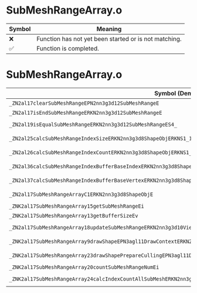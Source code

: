 # SubMeshRangeArray.o
| Symbol | Meaning 
| ------------- | ------------- 
| :x: | Function has not yet been started or is not matching. 
| :white_check_mark: | Function is completed. 


# SubMeshRangeArray.o
| Symbol (Demangled) | Symbol (Mangled) | Decompiled? |
| ------------- |  ------------- | ------------- |
| `_ZN2al17clearSubMeshRangeEPN2nn3g3d12SubMeshRangeE` | `al::clearSubMeshRange(nn::g3d::SubMeshRange *)` | :white_check_mark: |
| `_ZN2al17isEndSubMeshRangeERKN2nn3g3d12SubMeshRangeE` | `al::isEndSubMeshRange(nn::g3d::SubMeshRange const&)` | :white_check_mark: |
| `_ZN2al19isEqualSubMeshRangeERKN2nn3g3d12SubMeshRangeES4_` | `al::isEqualSubMeshRange(nn::g3d::SubMeshRange const&,nn::g3d::SubMeshRange const&)` | :white_check_mark: |
| `_ZN2al25calcSubMeshRangeIndexSizeERKN2nn3g3d8ShapeObjERKNS1_12SubMeshRangeE` | `al::calcSubMeshRangeIndexSize(nn::g3d::ShapeObj const&,nn::g3d::SubMeshRange const&)` | :white_check_mark: |
| `_ZN2al26calcSubMeshRangeIndexCountERKN2nn3g3d8ShapeObjERKNS1_12SubMeshRangeE` | `al::calcSubMeshRangeIndexCount(nn::g3d::ShapeObj const&,nn::g3d::SubMeshRange const&)` | :white_check_mark: |
| `_ZN2al36calcSubMeshRangeIndexBufferBaseIndexERKN2nn3g3d8ShapeObjERKNS1_12SubMeshRangeE` | `al::calcSubMeshRangeIndexBufferBaseIndex(nn::g3d::ShapeObj const&,nn::g3d::SubMeshRange const&)` | :white_check_mark: |
| `_ZN2al37calcSubMeshRangeIndexBufferBaseVertexERKN2nn3g3d8ShapeObjERKNS1_12SubMeshRangeE` | `al::calcSubMeshRangeIndexBufferBaseVertex(nn::g3d::ShapeObj const&,nn::g3d::SubMeshRange const&)` | :white_check_mark: |
| `_ZN2al17SubMeshRangeArrayC1ERKN2nn3g3d8ShapeObjE` | `al::SubMeshRangeArray::SubMeshRangeArray(nn::g3d::ShapeObj const&)` | :white_check_mark: |
| `_ZNK2al17SubMeshRangeArray15getSubMeshRangeEi` | `al::SubMeshRangeArray::getSubMeshRange(int)const` | :white_check_mark: |
| `_ZNK2al17SubMeshRangeArray13getBufferSizeEv` | `al::SubMeshRangeArray::getBufferSize(void)const` | :white_check_mark: |
| `_ZN2al17SubMeshRangeArray18updateSubMeshRangeERKN2nn3g3d10ViewVolumeERKNS2_8ShapeObjEi` | `al::SubMeshRangeArray::updateSubMeshRange(nn::g3d::ViewVolume const&,nn::g3d::ShapeObj const&,int)` | :white_check_mark: |
| `_ZNK2al17SubMeshRangeArray9drawShapeEPN3agl11DrawContextERKN2nn3g3d8ShapeObjE` | `al::SubMeshRangeArray::drawShape(agl::DrawContext *,nn::g3d::ShapeObj const&)const` | :white_check_mark: |
| `_ZNK2al17SubMeshRangeArray23drawShapePrepareCullingEPN3agl11DrawContextERKN2nn3g3d8ShapeObjERKNS_17CulledIndexBufferE` | `al::SubMeshRangeArray::drawShapePrepareCulling(agl::DrawContext *,nn::g3d::ShapeObj const&,al::CulledIndexBuffer const&)const` | :white_check_mark: |
| `_ZNK2al17SubMeshRangeArray20countSubMeshRangeNumEi` | `al::SubMeshRangeArray::countSubMeshRangeNum(int)const` | :white_check_mark: |
| `_ZNK2al17SubMeshRangeArray24calcIndexCountAllSubMeshERKN2nn3g3d8ShapeObjEi` | `al::SubMeshRangeArray::calcIndexCountAllSubMesh(nn::g3d::ShapeObj const&,int)const` | :white_check_mark: |
